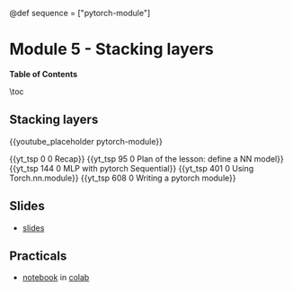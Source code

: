 @def sequence = ["pytorch-module"]

# Module 5 - Stacking layers

**Table of Contents**

\toc


## Stacking layers

{{youtube_placeholder pytorch-module}}

{{yt_tsp 0 0 Recap}}
{{yt_tsp 95 0 Plan of the lesson: define a NN model}}
{{yt_tsp 144 0 MLP with pytorch Sequential}}
{{yt_tsp 401 0 Using Torch.nn.module}}
{{yt_tsp 608 0 Writing a pytorch module}}

## Slides

- [slides](https://dataflowr.github.io/slides/module5.html)

## Practicals

- [notebook](https://github.com/dataflowr/notebooks/blob/master/Module5/Stacking_layers_MLP_CIFAR10.ipynb) in [colab](https://colab.research.google.com/github/dataflowr/notebooks/blob/master/Module5/Stacking_layers_MLP_CIFAR10.ipynb)
